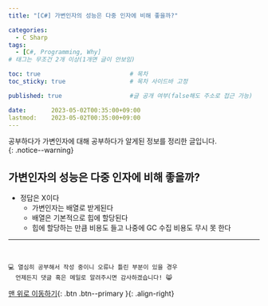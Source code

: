 ```yaml
---
title: "[C#] 가변인자의 성능은 다중 인자에 비해 좋을까?"

categories:
  - C Sharp
tags:
  - [C#, Programming, Why]
# 태그는 무조건 2개 이상(1개면 글이 안보임)

toc: true                         # 목차
toc_sticky: true                  # 목차 사이드바 고정

published: true                   #글 공개 여부(false해도 주소로 접근 가능)

date:       2023-05-02T00:35:00+09:00
lastmod:    2023-05-02T00:35:00+09:00
---
```


<!-- description : 25자에서 160자 사이 -->
공부하다가 가변인자에 대해 공부하다가 알게된 정보를 정리한 글입니다.<br>
{: .notice--warning}

## 가변인자의 성능은 다중 인자에 비해 좋을까?

- 정답은 X이다
  - 가변인자는 배열로 받게된다
  - 배열은 기본적으로 힙에 할당된다
  - 힙에 할당하는 만큼 비용도 들고 나중에 GC 수집 비용도 무시 못 한다

***
<br>

    💻 열심히 공부해서 작성 중이니 오류나 틀린 부분이 있을 경우 
      언제든지 댓글 혹은 메일로 알려주시면 감사하겠습니다! 😸


[맨 위로 이동하기](#){: .btn .btn--primary }{: .align-right}